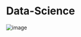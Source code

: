 # Data-Science
![image](https://user-images.githubusercontent.com/92245436/148673280-cfb9894a-3367-4c22-aaa8-24e3f2d6d832.png)

